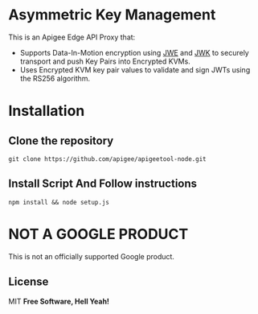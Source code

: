# Asymmetric Key Management
This is an Apigee Edge API Proxy that:
 - Supports Data-In-Motion encryption using [JWE](https://tools.ietf.org/html/rfc7516#section-3) and [JWK](https://tools.ietf.org/html/rfc7517) to securely transport and push Key Pairs into Encrypted KVMs.
 - Uses Encrypted KVM key pair values to validate and sign JWTs using the RS256 algorithm.
# Installation
## Clone the repository
```
git clone https://github.com/apigee/apigeetool-node.git
```
## Install Script And Follow instructions
```
npm install && node setup.js
```
# NOT A GOOGLE PRODUCT
This is not an officially supported Google product.

License
----
MIT
**Free Software, Hell Yeah!**
